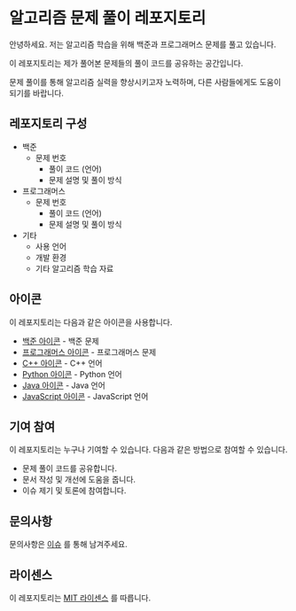 # 알고리즘 문제 풀이 레포지토리

안녕하세요. 저는 알고리즘 학습을 위해 백준과 프로그래머스 문제를 풀고 있습니다. 

이 레포지토리는 제가 풀어본 문제들의 풀이 코드를 공유하는 공간입니다. 

문제 풀이를 통해 알고리즘 실력을 향상시키고자 노력하며, 다른 사람들에게도 도움이 되기를 바랍니다.


## 레포지토리 구성

* 백준
    * 문제 번호
        * 풀이 코드 (언어)
        * 문제 설명 및 풀이 방식
* 프로그래머스
    * 문제 번호
        * 풀이 코드 (언어)
        * 문제 설명 및 풀이 방식
* 기타
    * 사용 언어
    * 개발 환경
    * 기타 알고리즘 학습 자료


## 아이콘

이 레포지토리는 다음과 같은 아이콘을 사용합니다.

* [백준 아이콘](https://raw.githubusercontent.com/programmers-helper/line-icons/master/icons/baekjoon/baekjoon.svg) - 백준 문제
* [프로그래머스 아이콘](https://raw.githubusercontent.com/programmers-helper/line-icons/master/icons/programmers/programmers.svg) - 프로그래머스 문제
* [C++ 아이콘](https://raw.githubusercontent.com/programmers-helper/line-icons/master/icons/languages/cpp.svg) - C++ 언어
* [Python 아이콘](https://raw.githubusercontent.com/programmers-helper/line-icons/master/icons/languages/python.svg) - Python 언어
* [Java 아이콘](https://raw.githubusercontent.com/programmers-helper/line-icons/master/icons/languages/java.svg) - Java 언어
* [JavaScript 아이콘](https://raw.githubusercontent.com/programmers-helper/line-icons/master/icons/languages/javascript.svg) - JavaScript 언어


## 기여 참여

이 레포지토리는 누구나 기여할 수 있습니다. 다음과 같은 방법으로 참여할 수 있습니다.

* 문제 풀이 코드를 공유합니다.
* 문서 작성 및 개선에 도움을 줍니다.
* 이슈 제기 및 토론에 참여합니다.


## 문의사항

문의사항은 [이슈](https://github.com/<YOUR_GITHUB_ID>/<YOUR_REPOSITORY>/issues) 를 통해 남겨주세요.


## 라이센스

이 레포지토리는 [MIT 라이센스](https://github.com/<YOUR_GITHUB_ID>/<YOUR_REPOSITORY>/blob/master/LICENSE) 를 따릅니다.
